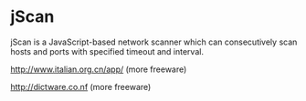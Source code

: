 # jScan

jScan is a JavaScript-based network scanner which can consecutively scan hosts and ports with specified timeout and interval.

http://www.italian.org.cn/app/ (more freeware)

http://dictware.co.nf (more freeware)
